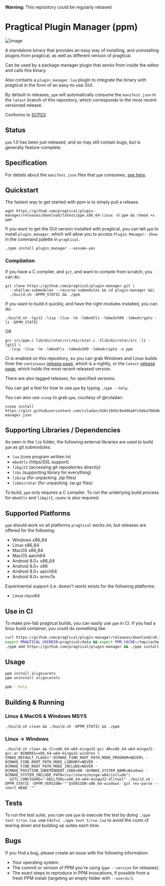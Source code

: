 **Warning:** This repository could be regularly rebased

# Pragtical Plugin Manager (ppm)

![image](https://user-images.githubusercontent.com/1034518/216748882-3ae8c8d4-a767-4d97-acc4-c1cde7e3e331.png)

A standalone binary that provides an easy way of installing, and uninstalling
plugins from pragtical, as well as different version of pragtical.

Can be used by a package manager plugin that works from inside the editor
and calls this binary.

Also contains a `plugin_manager.lua` plugin to integrate the binary with pragtical in
the form of an easy-to-use GUI.

By default in releases, `ppm` will automatically consume the `manifest.json`
in the `latest` branch of this repository, which corresponds to the most
recent versioned release.

Conforms to [SCPS3](https://github.com/adamharrison/straightforward-c-project-standard#SCPS3).

## Status

`ppm` 1.0 has been just released, and so may still contain bugs, but is generally feature-complete.

## Specification

For details about the `manifest.json` files that `ppm` consumes,
[see here](SPEC.md).

## Quickstart

The fastest way to get started with ppm is to simply pull a release.

```
wget https://github.com/pragtical/plugin-manager/releases/download/latest/ppm.x86_64-linux -O ppm && chmod +x ppm
```

If you want to get the GUI version installed with pragtical, you can tell `ppm` to install `plugin_manager`, which will allow
you to access `Plugin Manager: Show` in the command palette in `pragtical`.

```
./ppm install plugin_manager --assume-yes
```

### Compilation

If you have a C compiler, and `git`, and want to compile from scratch,
you can do:

```
git clone https://github.com/pragtical/plugin-manager.git \
  --shallow-submodules --recurse-submodules && cd plugin-manager &&\
  ./build.sh -DPPM_STATIC && ./ppm
````

If you want to build it quickly, and have the right modules installed, you can
do:

```
./build.sh -lgit2 -lzip -llua -lm -lmbedtls -lmbedx509 -lmbedcrypto -lz -DPPM_STATIC
```

OR

```
gcc src/ppm.c lib/microtar/src/microtar.c -Ilib/microtar/src -lz -lgit2 \
  -lzip -llua -lm -lmbedtls -lmbedx509 -lmbedcrypto -o ppm
```

CI is enabled on this repository, so you can grab Windows and Linux builds from the
`continuous` [release page](https://github.com/pragtical/plugin-manager/releases/tag/continuous),
which is a nightly, or the `latest` [release page](https://github.com/pragtical/plugin-manager/releases/tag/latest),
which holds the most recent released version.

There are also tagged releases, for specified versions.

You can get a feel for how to use `ppm` by typing `./ppm --help`.

You can also use `scoop` to grab `ppm`, courtesy of @cvladan:

```
scoop install https://gist.githubusercontent.com/cvladan/416c1945c9e446a6fc64ba766d6ee4ef/raw/plugin-manager.json
```

## Supporting Libraries / Dependencies

As seen in the `lib` folder, the following external libraries are used to
build `ppm` as git submodules:

* `lua` (core program written in)
* `mbedtls` (https/SSL support)
* `libgit2` (accessing git repositories directly)
* `libz` (supporting library for everything)
* `libzip` (for unpacking .zip files)
* `libmicrotar` (for unpacking .tar.gz files)

To build, `ppm` only requires a C compiler. To run the underlying build process
for `mbedtls` and `libgit2`, `cmake` is also required.

## Supported Platforms

`ppm` should work on all platforms `pragtical` works on; but releases are offered for the following:

* Windows x86_64
* Linux x86_64
* MacOS x86_64
* MacOS aarch64
* Android 8.0+ x86_64
* Android 8.0+ x86
* Android 8.0+ aarch64
* Android 8.0+ armv7a

Experimental support (i.e. doesn't work) exists for the following platforms:

* Linux riscv64

## Use in CI

To make pre-fab pragtical builds, you can easily use `ppm` in CI. If you had a linux build container, you could do something like:

```sh
curl https://github.com/pragtical/plugin-manager/releases/download/v0.1/ppm.x86_64-linux > ppm
export PRAGTICAL_USERDIR=pragtical/data && export PPM_CACHE=/tmp/cache
./ppm add https://github.com/pragtical/plugin-manager && ./ppm install plugin_manager lsp
```

## Usage

```sh
ppm install aligncarets
ppm uninstall aligncarets
```

```sh
ppm --help
```

## Building & Running

### Linux & MacOS & Windows MSYS

```
./build.sh clean && ./build.sh -DPPM_STATIC && ./ppm
```

### Linux -> Windows

```
./build.sh clean && CC=x86_64-w64-mingw32-gcc AR=x86_64-w64-mingw32-gcc-ar WINDRES=x86_64-w64-mingw32-windres \
CMAKE_DEFAULT_FLAGS="-DCMAKE_FIND_ROOT_PATH_MODE_PROGRAM=NEVER\ -DCMAKE_FIND_ROOT_PATH_MODE_LIBRARY=NEVER -DCMAKE_FIND_ROOT_PATH_MODE_INCLUDE=NEVER -DCMAKE_POSITION_INDEPENDENT_CODE=ON -DCMAKE_SYSTEM_NAME=Windows -DCMAKE_SYSTEM_INCLUDE_PATH=/usr/share/mingw-w64/include"\
  GIT2_CONFIGURE="-DDLLTOOL=x86_64-w64-mingw32-dlltool" ./build.sh -DPPM_STATIC -DPPM_VERSION='"'$VERSION-x86_64-windows-`git rev-parse --short HEAD`'"'
```

## Tests

To run the test suite, you can use `ppm` to execute the test by doing `./ppm test t/run.lua`. use `FAST=1 ./ppm test t/run.lua` to avoid the costs of tearing down and building up suites each time.

## Bugs

If you find a bug, please create an issue with the following information:

* Your operating system.
* The commit or version of PPM you're using (`ppm --version` for releases).
* The exact steps to reproduce in PPM invocations, if possible from a fresh PPM install (targeting an empty folder with `--userdir`).
